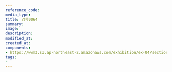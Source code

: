 ```yaml
---
reference_code:
media_type:
title: 김학0064
summary:
image:
description:
modified_at:
created_at:
components:
- https://wwm3.s3.ap-northeast-2.amazonaws.com/exhibition/ex-04/section-03/박물관/김학0064.jpg
tags:
-
---
```

